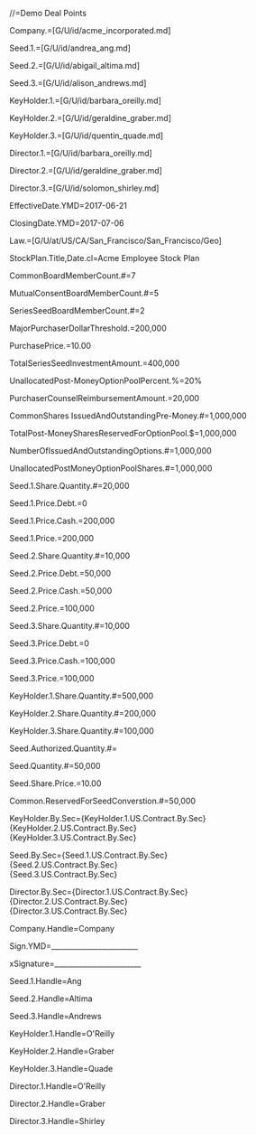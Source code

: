//=Demo Deal Points

Company.=[G/U/id/acme_incorporated.md]

Seed.1.=[G/U/id/andrea_ang.md]

Seed.2.=[G/U/id/abigail_altima.md]

Seed.3.=[G/U/id/alison_andrews.md]

KeyHolder.1.=[G/U/id/barbara_oreilly.md]

KeyHolder.2.=[G/U/id/geraldine_graber.md]

KeyHolder.3.=[G/U/id/quentin_quade.md]

Director.1.=[G/U/id/barbara_oreilly.md]

Director.2.=[G/U/id/geraldine_graber.md]

Director.3.=[G/U/id/solomon_shirley.md]

EffectiveDate.YMD=2017-06-21

ClosingDate.YMD=2017-07-06

Law.=[G/U/at/US/CA/San_Francisco/San_Francisco/Geo]

StockPlan.Title,Date.cl=Acme Employee Stock Plan

CommonBoardMemberCount.#=7

MutualConsentBoardMemberCount.#=5

SeriesSeedBoardMemberCount.#=2

MajorPurchaserDollarThreshold.$=$200,000

PurchasePrice.$=$10.00

TotalSeriesSeedInvestmentAmount.$=$400,000

UnallocatedPost-MoneyOptionPoolPercent.%=20%

PurchaserCounselReimbursementAmount.$=$20,000

CommonShares IssuedAndOutstandingPre-Money.#=1,000,000

TotalPost-MoneySharesReservedForOptionPool.$=1,000,000

NumberOfIssuedAndOutstandingOptions.#=1,000,000

UnallocatedPostMoneyOptionPoolShares.#=1,000,000

Seed.1.Share.Quantity.#=20,000

Seed.1.Price.Debt.$=$0

Seed.1.Price.Cash.$=$200,000

Seed.1.Price.$=$200,000

Seed.2.Share.Quantity.#=10,000

Seed.2.Price.Debt.$=$50,000

Seed.2.Price.Cash.$=$50,000

Seed.2.Price.$=$100,000

Seed.3.Share.Quantity.#=10,000

Seed.3.Price.Debt.$=$0

Seed.3.Price.Cash.$=$100,000

Seed.3.Price.$=$100,000

KeyHolder.1.Share.Quantity.#=500,000

KeyHolder.2.Share.Quantity.#=200,000

KeyHolder.3.Share.Quantity.#=100,000

Seed.Authorized.Quantity.#=

Seed.Quantity.#=50,000

Seed.Share.Price.$=$10.00

Common.ReservedForSeedConverstion.#=50,000

KeyHolder.By.Sec={KeyHolder.1.US.Contract.By.Sec}<br>{KeyHolder.2.US.Contract.By.Sec}<br>{KeyHolder.3.US.Contract.By.Sec}

Seed.By.Sec={Seed.1.US.Contract.By.Sec}<br>{Seed.2.US.Contract.By.Sec}<br>{Seed.3.US.Contract.By.Sec}

Director.By.Sec={Director.1.US.Contract.By.Sec}<br>{Director.2.US.Contract.By.Sec}<br>{Director.3.US.Contract.By.Sec}

Company.Handle=Company

Sign.YMD=________________________  

xSignature=________________________

Seed.1.Handle=Ang

Seed.2.Handle=Altima

Seed.3.Handle=Andrews

KeyHolder.1.Handle=O'Reilly

KeyHolder.2.Handle=Graber

KeyHolder.3.Handle=Quade

Director.1.Handle=O'Reilly

Director.2.Handle=Graber

Director.3.Handle=Shirley